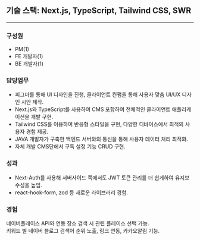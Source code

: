 ## 기술 스택: Next.js, TypeScript, Tailwind CSS, SWR

---

### 구성원

- PM(1)
- FE 개발자(1)
- BE 개발자(1)

### 담당업무

- 피그마를 통해 UI 디자인을 진행, 클라이언트 컨펌을 통해 사용자 맞춤 UI/UX 디자인 시안 제작.
- Next.js와 TypeScript를 사용하여 CMS 포함하여 전체적인 클라이언트 애플리케이션을 개발 구현.
- Tailwind CSS를 이용하여 반응형 스타일을 구현, 다양한 디바이스에서 최적의 사용자 경험 제공.
- JAVA 개발자가 구축한 백엔드 서버와의 통신을 통해 사용자 데이터 처리 최적화.
- 자체 개발 CMS단에서 구독 설정 기능 CRUD 구현.

### 성과

- Next-Auth를 사용해 서버사이드 쪽에서도 JWT 토큰 관리를 더 쉽게하여 유지보수성을 높임.
- react-hook-form, zod 등 새로운 라이브러리 경험.

### 경험

네이버플레이스 API와 연동 장소 검색 시 관련 플레이스 선택 가능.  
키워드 별 네이버 블로그 검색어 순위 노출, 링크 연동, 카카오알림 기능.

